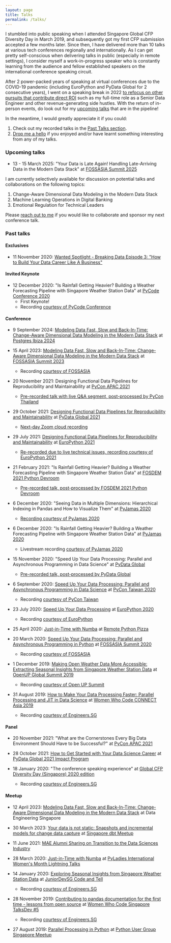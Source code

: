 ```yaml
---
layout: page
title: Talks
permalink: /talks/
---
```



I stumbled into public speaking when I attended Singapore Global CFP Diversity Day in March 2019, and subsequently got my first CFP submission accepted a few months later. Since then, I have delivered more than 10 talks at various tech conferences regionally and internationally. As I can get pretty self-conscious when delivering talks in public (especially in remote settings), I consider myself a work-in-progress speaker who is constantly learning from the audience and fellow established speakers on the international conference speaking circuit.

After 2 power-packed years of speaking at virtual conferences due to the COVID-19 pandemic (including EuroPython and PyData Global for 2 consecutive years), I went on a speaking break in 2022 [to refocus on other pursuits that contribute direct ROI](https://hweecat.github.io/year-in-review-2021) such as my full-time role as a Senior Data Engineer and other revenue-generating side hustles. With the return of in-person events, do look out for my [upcoming talks](#upcoming-talks) that are in the pipeline!

In the meantime, I would greatly appreciate it if you could:

1. Check out my recorded talks in the [Past Talks section](#past-talks).
2. [Drop me a hello](mailto:hello@ongchinhwee.com?subject=Speaker%20Outreach) if you enjoyed and/or have learnt something interesting from any of my talks.

### Upcoming talks

* 13 - 15 March 2025: "Your Data is Late Again! Handling Late-Arriving Data in the Modern Data Stack" at [FOSSASIA Summit 2025](https://www.eventyay.com/e/4c0e0c27)

I am currently selectively available for discussion on potential talks and collaborations on the following topics:

1. Change-Aware Dimensional Data Modeling in the Modern Data Stack
2. Machine Learning Operations in Digital Banking
3. Emotional Regulation for Technical Leaders

Please [reach out to me](mailto:hello@ongchinhwee.com?subject=Speaker%20Request) if you would like to collaborate and sponsor my next conference talk.

### Past talks

#### Exclusives

* 11 November 2020: [Wanted Spotlight - Breaking Data Episode 3: "How to Build Your Data Career Like A Business"](https://www.wanted.jobs/events/spotlight_breaking_data_ep3)

#### Invited Keynote

* 12 December 2020: "Is Rainfall Getting Heavier? Building a Weather Forecasting Pipeline with Singapore Weather Station Data" at [PyCode Conference 2020](https://pycode-conference.org/)
    - First Keynote!
    - Recording [courtesy of PyCode Conference](https://you.tube/uj7hHc6qYb0)

#### Conference

* 9 September 2024: [Modeling Data Fast, Slow and Back-In-Time: Change-Aware Dimensional Data Modeling in the Modern Data Stack](https://bit.ly/pgibz-change-aware-data) at [Postgres Ibiza 2024](https://pgibz.io/schedule.html)

* 15 April 2023: [Modeling Data Fast, Slow and Back-In-Time: Change-Aware Dimensional Data Modeling in the Modern Data Stack](https://bit.ly/fossasia-change-aware-data) at [FOSSASIA Summit 2023](https://eventyay.com/e/7cfe0771)
    - Recording [courtesy of FOSSASIA](https://youtu.be/9nLGrHITKN8)

* 20 November 2021: Designing Functional Data Pipelines for Reproducibility and Maintainability at [PyCon APAC 2021](https://th.pycon.org/)
    - [Pre-recorded talk with live Q&A segment, post-processed by PyCon Thailand](https://www.youtube.com/watch?v=CuODFyWzRi4)

* 29 October 2021: [Designing Functional Data Pipelines for Reproducibility and Maintainability](https://hweecat.github.io/talk_pydataglobal-design-fp-data) at [PyData Global 2021](https://pydata.org/global2021/)
    - [Next-day Zoom cloud recording](https://bit.ly/pg2021-design-fp-data-video)

* 29 July 2021: [Designing Functional Data Pipelines for Reproducibility and Maintainability](https://hweecat.github.io/talk_europython-design-fp-data) at [EuroPython 2021](https://ep2021.europython.eu/)
    - [Re-recorded due to live technical issues, recording courtesy of EuroPython 2021](https://www.youtube.com/watch?v=UY2WFPeEVN0)

* 21 February 2021: "Is Rainfall Getting Heavier? Building a Weather Forecasting Pipeline with Singapore Weather Station Data" at [FOSDEM 2021 Python Devroom](https://fosdem.org/2021/schedule/track/python/)
    - [Pre-recorded talk, post-processed by FOSDEM 2021 Python Devroom](http://mirroronet.pl/pub/mirrors/video.fosdem.org/2021/D.python/python_weather_pipeline.webm)

* 6 December 2020: "Seeing Data in Multiple Dimensions: Hierarchical Indexing in Pandas and How to Visualize Them" at [PyJamas 2020](https://pyjamas.live)
    - [Recording courtesy of PyJamas 2020](https://youtu.be/GxLJ05t5wbw)

* 6 December 2020: "Is Rainfall Getting Heavier? Building a Weather Forecasting Pipeline with Singapore Weather Station Data" at [PyJamas 2020](https://pyjamas.live)
    - Livestream recording [courtesy of PyJamas 2020](https://youtu.be/5IO9CDhh2Xg)

* 15 November 2020: "Speed Up Your Data Processing: Parallel and Asynchronous Programming in Data Science" at [PyData Global](https://global.pydata.org/)
    - [Pre-recorded talk, post-processed by PyData Global](https://youtu.be/E9sv2B3Bb20)

* 6 September 2020: [Speed Up Your Data Processing: Parallel and Asynchronous Programming in Data Science](https://hweecat.github.io/talk_pycontw-parallel-async-ds) at [PyCon Taiwan 2020](https://tw.pycon.org/2020/)
    - Recording [courtesy of PyCon Taiwan](https://youtu.be/w2eUdxPQQ78)

* 23 July 2020: [Speed Up Your Data Processing](https://hweecat.github.io/talk_europython-parallel-async-ds) at [EuroPython 2020](https://ep2020.europython.eu/)
    - Recording [courtesy of EuroPython](https://you.tube/PB7_5BQp1SU)

* 25 April 2020: [Just-in-Time with Numba](https://hweecat.github.io/talk_pypizza-jit-with-numba) at [Remote Python Pizza](https://remote.python.pizza/)

* 20 March 2020: [Speed Up Your Data Processing: Parallel and Asynchronous Programming in Python](https://hweecat.github.io/talk_fossasia-parallel-async-python) at [FOSSASIA Summit 2020](https://summit.fossasia.org/)
    - Recording [courtesy of FOSSASIA](https://youtu.be/aB6f5KicM2Y)

* 1 December 2019: [Making Open Weather Data More Accessible: Extracting Seasonal Insights from Singapore Weather Station Data](https://hweecat.github.io/talk_extracting_seasonal_insights_from_sg_weather_station_data/) at [OpenUP Global Summit 2019](https://www.openup.global/)
    - Recording [courtesy of Open UP Summit](https://youtu.be/x8CtEtn0vsc)

* 31 August 2019: [How to Make Your Data Processing Faster: Parallel Processing and JIT in Data Science](https://hweecat.github.io/talk_how-to-make-your-data-processing-faster) at [Women Who Code CONNECT Asia 2019](https://asia.womenwhocode.dev/) 
    - Recording [courtesy of Engineers.SG](https://youtu.be/RX5rlt3jAt0)


#### Panel

* 20 November 2021: "What are the Cornerstones Every Big Data Environment Should Have to be Successful?" at [PyCon APAC 2021](https://th.pycon.org/)

* 28 October 2021: [How to Get Started with Your Data Science Career](https://bit.ly/pg2021ip-ds-career) at [PyData Global 2021 Impact Program](https://pydata.org/global2021/diversity/)

* 18 January 2020: "The conference speaking experience" at [Global CFP Diversity Day (Singapore) 2020 edition](https://ti.to/global-diversity-cfp-day-sg/2020-edition)
    - Recording [courtesy of Engineers.SG](https://youtu.be/Q5kxpRXVDyk)

#### Meetup

* 12 April 2023: [Modeling Data Fast, Slow and Back-In-Time: Change-Aware Dimensional Data Modeling in the Modern Data Stack](https://docs.google.com/presentation/d/1ZlqTkS-CA5hqDuDp1sPrR8LOfu_jjIwGXNbv-5iHWio/edit?usp=sharing) at Data Engineering Singapore

* 30 March 2023: [Your data is not static: Snapshots and incremental models for change data capture](https://bit.ly/dbtsg2023-change-aware-data) at [Singapore dbt Meetup](https://www.meetup.com/singapore-dbt-meetup/events/291951191/)

* 11 June 2021: [MAE Alumni Sharing on Transition to the Data Sciences Industry](https://docs.google.com/presentation/d/12l9GI6V6kHdhYY2wsItm8_44oabTg1f_whgCQF28-zU/edit#slide=id.gc6f9544c1_0_0)

* 28 March 2020: [Just-in-Time with Numba](https://hweecat.github.io/talk_pyladies-jit-with-numba) at [PyLadies International Women's Month Lightning Talks](https://pyladies.com/)

* 14 January 2020: [Exploring Seasonal Insights from Singapore Weather Station Data](https://hweecat.github.io/talk_juniordevsg_exploring_seasonal_insights_from_sg_weather_data) at [JuniorDevSG Code and Tell](https://www.meetup.com/Junior-Developers-Singapore/events/267507133/)
    - Recording [courtesy of Engineers.SG](https://engineers.sg/v/3919)

* 28 November 2019: [Contributing to pandas documentation for the first time - lessons from open source](https://hweecat.github.io/talk_contributing-pandas-docs-first-time) at [Women Who Code Singapore TalksDev #5](https://www.meetup.com/Women-Who-Code-Singapore/events/266037585/)
    - Recording [courtesy of Engineers.SG](https://youtu.be/qGPaRTG17ts)

* 27 August 2019: [Parallel Processing in Python](https://hweecat.github.io/talk_parallel-programming-python) at [Python User Group Singapore Meetup](https://www.meetup.com/Singapore-Python-User-Group/events/263765155/)